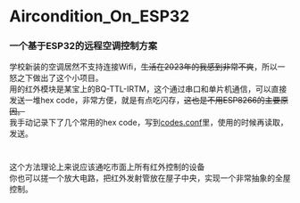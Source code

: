 # Aircondition_On_ESP32
### 一个基于ESP32的远程空调控制方案
学校新装的空调居然不支持连接Wifi，~~生活在2023年的我感到非常不爽~~，所以一怒之下做出了这个小项目。<br>
用的红外模块是某宝上的BQ-TTL-IRTM，这个通过串口和单片机通信，可以直接发送一堆hex code，非常方便，就是有点吃闪存，~~这也是不用ESP8266的主要原因。~~<br>
我手动记录下了几个常用的hex code，写到[codes.conf](https://github.com/LJY32/Aircondition_On_ESP32/blob/main/data/codes.conf)里，使用的时候再读取，发送。
#
这个方法理论上来说应该通吃市面上所有红外控制的设备<br>
你也可以搓一个放大电路，把红外发射管放在屋子中央，实现一个非常抽象的全屋控制。
